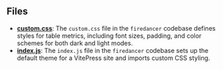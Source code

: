 
## Files
- **[custom.css](theme/custom.css.driver.md)**: The `custom.css` file in the `firedancer` codebase defines styles for table metrics, including font sizes, padding, and color schemes for both dark and light modes.
- **[index.js](theme/index.js.driver.md)**: The `index.js` file in the `firedancer` codebase sets up the default theme for a VitePress site and imports custom CSS styling.
